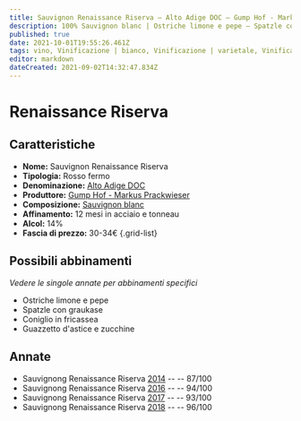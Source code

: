 ```yaml
---
title: Sauvignon Renaissance Riserva – Alto Adige DOC – Gump Hof - Markus Prackwieser – Alto-Adige (IT) – 30-34€ – 3★-5★
description: 100% Sauvignon blanc | Ostriche limone e pepe – Spatzle con graukase – Coniglio in fricassea – Guazzetto d'astice e zucchine
published: true
date: 2021-10-01T19:55:26.461Z
tags: vino, Vinificazione | bianco, Vinificazione | varietale, Vinificazione | fermo, Valutazioni | 5 stelle, Regione | Alto-Adige (IT), Ostriche limone e pepe, Spatzle con graukase, Coniglio in fricassea, Alimento | astice, Cottura | in guazzetto, Aromatizzazione | con zucchine, Prezzi | 30-34€
editor: markdown
dateCreated: 2021-09-02T14:32:47.834Z
---
```


# Renaissance Riserva

## Caratteristiche
- **Nome:** Sauvignon Renaissance Riserva
- **Tipologia:** Rosso fermo
- **Denominazione:** [Alto Adige DOC](/denominazioni/Italia/Alto-Adige/DOC/Alto-Adige)
- **Produttore:** [Gump Hof - Markus Prackwieser](/produttori/Italia/Alto-Adige/Gump-Hof-Markus-Prackwieser) 
- **Composizione:** [Sauvignon blanc](/vitigni/Francia/bacca-bianca/sauvignon-blanc)
- **Affinamento:** 12 mesi in acciaio e tonneau
- **Alcol:** 14%
- **Fascia di prezzo:** 30-34€
{.grid-list}

## Possibili abbinamenti
*Vedere le singole annate per abbinamenti specifici*

- Ostriche limone e pepe
- Spatzle con graukase
- Coniglio in fricassea
- Guazzetto d'astice e zucchine


## Annate
- Sauvignong Renaissance Riserva [2014](/vini/Italia/Alto-Adige/Gump-Hof-Markus-Prackwieser/Sauvignon-Renaissance-Riserva/2014) -- <span class="star-3"></span> -- 87/100 
- Sauvignong Renaissance Riserva [2016](/vini/Italia/Alto-Adige/Gump-Hof-Markus-Prackwieser/Sauvignon-Renaissance-Riserva/2016) -- <span class="star-5"></span> -- 94/100  
- Sauvignong Renaissance Riserva [2017](/vini/Italia/Alto-Adige/Gump-Hof-Markus-Prackwieser/Sauvignon-Renaissance-Riserva/2017) -- <span class="star-5"></span> -- 93/100 
- Sauvignong Renaissance Riserva [2018](/vini/Italia/Alto-Adige/Gump-Hof-Markus-Prackwieser/Sauvignon-Renaissance-Riserva/2018) -- <span class="star-5"></span> -- 96/100 
 